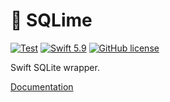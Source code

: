# 🍋 SQLime

[![Test](https://github.com/Alexander-Ignition/SQLime/actions/workflows/test.yml/badge.svg)](https://github.com/Alexander-Ignition/SQLime/actions/workflows/test.yml)
[![Swift 5.9](https://img.shields.io/badge/swift-5.9-brightgreen.svg?style=flat)](https://developer.apple.com/swift)
[![GitHub license](https://img.shields.io/badge/license-MIT-lightgrey.svg)](https://github.com/Alexander-Ignition/SQLime/blob/master/LICENSE)

Swift SQLite wrapper.

[Documentation](https://alexander-ignition.github.io/SQLime/documentation/sqlime/)

